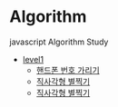 # Algorithm
javascript Algorithm Study

- [level1](https://github.com/kimnamsun/Algorithm/tree/master/level1)
  - [핸드폰 번호 가리기](https://github.com/kimnamsun/Algorithm/blob/master/level1/%ED%95%B8%EB%93%9C%ED%8F%B0%20%EB%B2%88%ED%98%B8%20%EA%B0%80%EB%A6%AC%EA%B8%B0.js)
  - [직사각형 별찍기](https://github.com/kimnamsun/Algorithm/blob/master/level1/%EC%A7%81%EC%82%AC%EA%B0%81%ED%98%95%20%EB%B3%84%EC%B0%8D%EA%B8%B0.js)
  - [직사각형 별찍기](https://github.com/kimnamsun/Algorithm/blob/master/level1/%ED%8F%89%EA%B7%A0%20%EA%B5%AC%ED%95%98%EA%B8%B0.js)
